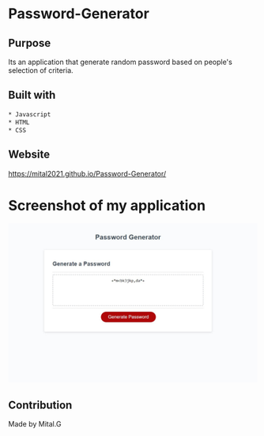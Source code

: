# Password-Generator

## Purpose

Its an application that generate random password based on people's selection of criteria.



## Built with 
    * Javascript
    * HTML
    * CSS

## Website

https://mital2021.github.io/Password-Generator/




# Screenshot of my application

![](./assets/image/Password-Generator.jpg)


## Contribution
Made by Mital.G



